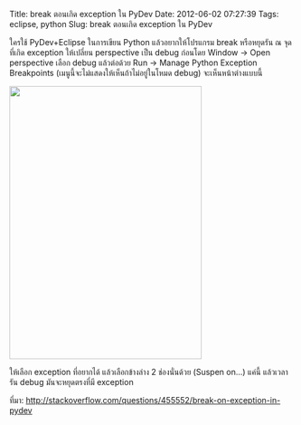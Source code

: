 Title: break ตอนเกิด exception ใน PyDev 
Date: 2012-06-02 07:27:39
Tags: eclipse, python 
Slug: break ตอนเกิด exception ใน PyDev 


ใครใช้ PyDev+Eclipse ในการเขียน Python แล้วอยากให้โปรแกรม break หรือหยุดรัน ณ จุดที่เกิด exception ให้เปลี่ยน perspective เป็น debug ก่อนโดย Window -&gt; Open perspective เลือก debug แล้วต่อด้วย Run -&gt; Manage Python Exception Breakpoints (เมนูนี้จะไม่แสดงให้เห็นถ้าไม่อยู่ในโหมด debug) จะเห็นหน้าต่างแบบนี้

<img class="aligncenter  wp-image-992" title="Screenshot from 2012-06-02 14:24:56" src="http://wittawat.com/blog/wp-content/uploads/2012/06/Screenshot-from-2012-06-02-142456.png" alt="" width="340" height="482" />

ให้เลือก exception ที่อยากได้ แล้วเลือกข้างล่าง 2 ช่องนั่นด้วย (Suspen on...) แค่นี้ แล้วเวลารัน debug มันจะหยุดตรงที่มี exception

ที่มา: <a href="http://stackoverflow.com/questions/455552/break-on-exception-in-pydev">http://stackoverflow.com/questions/455552/break-on-exception-in-pydev</a>
